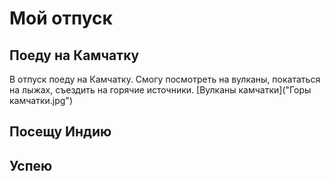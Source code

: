 # Мой отпуск

## Поеду на **Камчатку**
 В отпуск поеду на Камчатку. Смогу посмотреть на вулканы, покататься на лыжах, съездить на горячие источники.
 [Вулканы камчатки]("Горы камчатки.jpg")

## Посещу **Индию**

## Успею
